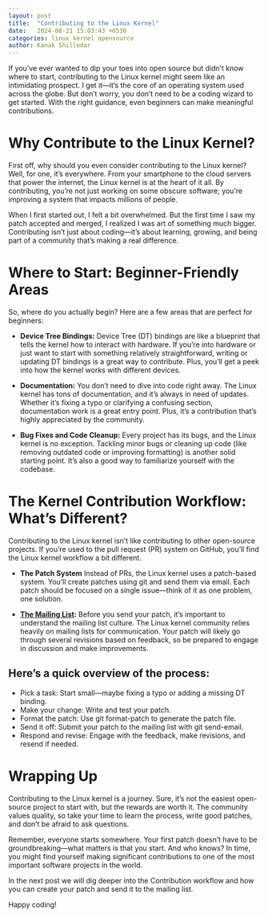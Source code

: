 ```yaml
---
layout: post
title:  "Contributing to the Linux Kernel"
date:   2024-08-21 15:03:43 +0530
categories: linux kernel opensource
author: Kanak Shilledar
---
```


If you’ve ever wanted to dip your toes into open source but
didn’t know where to start, contributing to the Linux kernel
might seem like an intimidating prospect. I get it—it’s the
core of an operating system used across the globe. But don’t
worry, you don’t need to be a coding wizard to get started.
With the right guidance, even beginners can make meaningful
contributions.

# Why Contribute to the Linux Kernel?
First off, why should you even consider contributing to the
Linux kernel? Well, for one, it’s everywhere. From your
smartphone to the cloud servers that power the internet, the
Linux kernel is at the heart of it all. By contributing,
you’re not just working on some obscure software; you’re
improving a system that impacts millions of people.

When I first started out, I felt a bit overwhelmed. But the
first time I saw my patch accepted and merged, I realized I was
art of something much bigger. Contributing isn’t just about
coding—it’s about learning, growing, and being part of a
community that’s making a real difference.

# Where to Start: Beginner-Friendly Areas
So, where do you actually begin? Here are a few areas that are
perfect for beginners:
- **Device Tree Bindings:**
    Device Tree (DT) bindings are like a blueprint that tells the 
    kernel how to interact with hardware. If you’re into hardware
    or just want to start with something relatively straightforward,
    writing or updating DT bindings is a great way to contribute.
    Plus, you’ll get a peek into how the kernel works with different devices.

- **Documentation:**
   You don’t need to dive into code right away. The Linux kernel has 
   tons of documentation, and it’s always in need of updates. Whether it’s
   fixing a typo or clarifying a confusing section, documentation work is a
   great entry point. Plus, it’s a contribution that’s highly appreciated by
   the community.

- **Bug Fixes and Code Cleanup:**
   Every project has its bugs, and the Linux kernel is no exception. Tackling
   minor bugs or cleaning up code (like removing outdated code or improving
   formatting) is another solid starting point. It’s also a good way to
   familiarize yourself with the codebase.

# The Kernel Contribution Workflow: What’s Different?
Contributing to the Linux kernel isn’t like contributing to other open-source
projects. If you’re used to the pull request (PR) system on GitHub, you’ll find
the Linux kernel workflow a bit different.

- **The Patch System**
   Instead of PRs, the Linux kernel uses a patch-based system. You’ll create
   patches using git and send them via email. Each patch should be focused 
   on a single issue—think of it as one problem, one solution.

- **[The Mailing List](https://lore.kernel.org):**
   Before you send your patch, it’s important to understand the mailing list
   culture. The Linux kernel community relies heavily on mailing lists for
   communication. Your patch will likely go through several revisions based 
   on feedback, so be prepared to engage in discussion and make improvements.

## Here’s a quick overview of the process:

* Pick a task: Start small—maybe fixing a typo or adding a missing DT binding.
* Make your change: Write and test your patch.
* Format the patch: Use git format-patch to generate the patch file.
* Send it off: Submit your patch to the mailing list with git send-email.
* Respond and revise: Engage with the feedback, make revisions, and resend if needed.

# Wrapping Up
Contributing to the Linux kernel is a journey. Sure, it’s not the easiest
open-source project to start with, but the rewards are worth it. The community
values quality, so take your time to learn the process, write good patches, and
don’t be afraid to ask questions.

Remember, everyone starts somewhere. Your first patch doesn’t have to be
groundbreaking—what matters is that you start. And who knows? In time, you might
find yourself making significant contributions to one of the most important
software projects in the world.

In the next post we will dig deeper into the Contribution workflow and how
you can create your patch and send it to the mailing list.

Happy coding!
